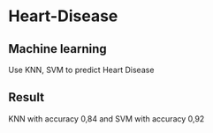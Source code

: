 # Heart-Disease
## Machine learning
Use KNN, SVM to predict Heart Disease 
## Result 
KNN with accuracy 0,84 and SVM with accuracy 0,92 
